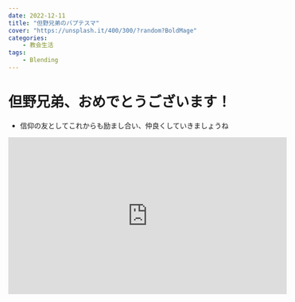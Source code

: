 ```yaml
---
date: 2022-12-11
title: "但野兄弟のバプテスマ"
cover: "https://unsplash.it/400/300/?random?BoldMage"
categories: 
    - 教会生活
tags:
    - Blending
---
```


# 但野兄弟、おめでとうございます！

- 信仰の友としてこれからも励まし合い、仲良くしていきましょうね

<iframe width="560" height="315" src="https://www.youtube.com/embed/1bOWmuux_ew" title="YouTube video player" frameborder="0" allow="accelerometer; autoplay; clipboard-write; encrypted-media; gyroscope; picture-in-picture; web-share" allowfullscreen></iframe>